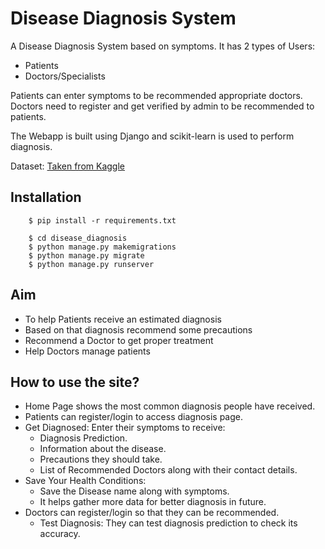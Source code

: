 # Disease Diagnosis System
A Disease Diagnosis System based on symptoms. It has 2 types of Users:
- Patients
- Doctors/Specialists

Patients can enter symptoms to be recommended appropriate doctors.
Doctors need to register and get verified by admin to be recommended to patients.

The Webapp is built using Django and scikit-learn is used to perform diagnosis.

Dataset: [Taken from Kaggle](https://www.kaggle.com/datasets/itachi9604/disease-symptom-description-dataset)

## Installation
```
    $ pip install -r requirements.txt
```

```
    $ cd disease_diagnosis
    $ python manage.py makemigrations
    $ python manage.py migrate
    $ python manage.py runserver
```

## Aim
- To help Patients receive an estimated diagnosis
- Based on that diagnosis recommend some precautions
- Recommend a Doctor to get proper treatment
- Help Doctors manage patients

## How to use the site?
- Home Page shows the most common diagnosis people have received. 
- Patients can register/login to access diagnosis page.
- Get Diagnosed: Enter their symptoms to receive:
    - Diagnosis Prediction.
    - Information about the disease.
    - Precautions they should take.
    - List of Recommended Doctors along with their contact details.
- Save Your Health Conditions:
    - Save the Disease name along with symptoms.
    - It helps gather more data for better diagnosis in future. 
- Doctors can register/login so that they can be recommended.
    - Test Diagnosis: They can test diagnosis prediction to check its accuracy.